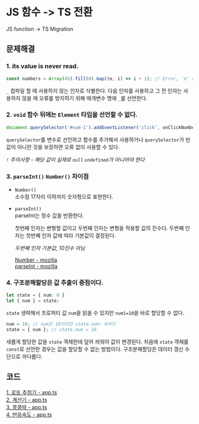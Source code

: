 # JS 함수 -> TS 전환
JS function -> TS Migration

## 문제해결
### 1. its value is never read.
```TypeScript
const numbers = Array(45).fill(0).map((e, i) => i + 1); // Error, 'e' value is never read.
```
`_` 컴파일 할 때 사용하지 않는 인자로 식별한다. 다음 인자를 사용하고 그 전 인자는 사용하지 않을 때 오류를 방지하기 위해 매개변수 명에 `_`를 선언한다.

### 2. `void` 함수 뒤에는 `Element` 타입을 선언할 수 없다.
```TypeScript
document.querySelector('#num-1').addEventListener('click', onClickNumber) as HTMLButtonElement; // Error, Conversion of type 'void' to type 'HTMLButtonElement' may be a mistake
```
`querySelector`를 변수로 선언하고 함수를 추가해서 사용하거나 `querySelector`가 빈 값이 아니란 것을 보장하면 오류 없이 사용할 수 있다.

*`!` 주의사항 - 해당 값이 실제로 `null` `undefined`가 아니어야 한다*

### 3. `parseInt()` `Number()` 차이점
- `Number()`    
  소수점 17자리 이하까지 숫자형으로 표현한다. 

- `parseInt()`   
  parseInt는 정수 값을 반환한다. 

  첫번째 인자는 변형할 값이고 두번째 인자는 변형을 적용할 값의 진수다. 두번째 인자는  첫번째 인자 값에 따라 기본값이 결정된다. 

  *두번째 인자 기본값, 10진수 아님*

  [Number - mozilla](https://developer.mozilla.org/ko/docs/Web/JavaScript/Reference/Global_Objects/Number)    
  [parseInt - mozilla](https://developer.mozilla.org/ko/docs/Web/JavaScript/Reference/Global_Objects/parseInt)

### 4. 구조분해할당은 값 추출이 중점이다.
```TypeScript
let state = { num: 0 } 
let { num } = state;
```
`state` 생략해서 프로퍼티 값 `num`을 읽을 수 있지만 `num1=10`을 바로 할당할 수 없다.  

```TypeScript
num = 10; // num은 10이지만 state.num: 0이다
state = { num }; // state.num = 10
```
새롭게 할당한 값을 `state` 객체한테 덮어 씌워야 값이 변경된다. 처음에 `state` 객체를 `const`로 선언한 경우는 값을 할당할 수 없는 방법이다. 구조분해할당은 데이터 갱신 수단으로 까다롭다.

## 코드
[1. 로또 추첨기 - app.ts](../practice/jsMigration/3/src/app.ts)    
[2. 계산기 - app.ts](../practice/jsMigration/4/src/app.ts)   
[3. 쿵쿵따 - app.ts](../practice/jsMigration/5/src/app.ts)   
[4. 반응속도 - app.ts](../practice/jsMigration/6/src/app.ts)   